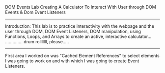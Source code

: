 DOM Events Lab
Creating A Calculator To Interact With User through DOM Events & Dom Event Listeners
____________________________________________________________________________________

Introduction:
This lab is to practice interactivity with the webpage and the user through DOM, DOM Event Listeners, DOM manipulation, using Functions, Loops, and Arrays to create an active, interactive calculator... .............. drum rolllllll, please.....

____________________________________________________________________________________

First area I worked on was "Cached Element References" to select elements 
I was going to work on and with which I was going to create Event Listeners.